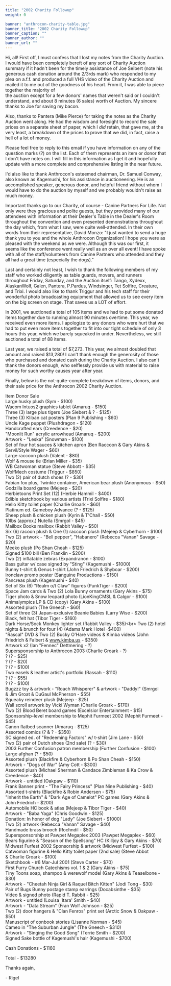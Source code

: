 ```yaml
---
title: "2002 Charity Followup"
weight: 0

banner: "anthrocon-charity-table.jpg"
banner_title: "2002 Charity Followup"
banner_caption: ""
banner_author: ""
banner_url: ""
---
```


Hi, all! First off, I must confess that I lost my notes from the Charity Auction. I would have been completely bereft of any sort of Charity Auction summary if it hadn't been for the timely assistance of Joe Seibert (note his generous cash donation around the 2/3rds mark) who responded to my plea on a.f.f. and produced a full VHS video of the Charity Auction and mailed it to me out of the goodness of his heart. From it, I was able to piece together the majority of<br>
the auction except for a few donors' names that weren't said or I couldn't understand, and about 8 minutes (6 sales) worth of Auction. My sincere thanks to Joe for saving my bacon.

Also, thanks to Pantera (Mike Pierce) for taking the notes as the Charity Auction went along. He had the wisdom and foresight to record the sale prices on a separate sheet of paper, which I *did* retain, that gave me, at the very least, a breakdown of the prices to prove that we did, in fact, raise a hell of a lot of money.

Please feel free to reply to this email if you have information on any of the question marks (?) on the list. Each of them represents an item or donor that I don't have notes on. I will fill in this information as I get it and hopefully update with a more complete and comprehensive listing in the near future.

I'd also like to thank Anthrocon's esteemed chairman, Dr. Samuel Conway, also known as Kagemushi, for his assistance in auctioneering. He is an accomplished speaker, generous donor, and helpful friend without whom I would have to do the auction by myself and we probably wouldn't raise as much money.

Important thanks go to our Charity, of course - Canine Partners For Life. Not only were they gracious and polite guests, but they provided many of our attendees with information at their Dealer's Table in the Dealer's Room throughout the convention and even presented demonstrations throughout the day which, from what I saw, were quite well-attended. In their own words from their representative, David Monzo: "I just wanted to send a huge thank you to you and the whole Anthrocon Organization! I hope you were as pleased with the weekend as we were. Although this was our first, it<br>
seems like the conference went really well as an over all event! I have spoke with all of the staff/volunteers from Canine Partners who attended and they all had a great time (especially the dogs)."

Last and certainly not least, I wish to thank the following members of my staff who worked diligently as table guards, movers, and runners throughout Friday, Saturday, and the Auction itself: Tango, Xydexx, AlaskanWolf, Galen, Pantera, P.Pardus, Windsinger, Tet Solfire, Creature, and Trixi. I would also like to thank Triggur and his tech staff for their wonderful photo broadcasting equipment that allowed us to see every item on the big screen on stage. That saves us a LOT of effort.

In 2001, we auctioned a total of 105 items and we had to put some donated items together due to running almost 90 minutes overtime. This year, we received even more items. I apologize to any donors who were hurt that we had to put even more items together to fit into our tight schedule of only 3 hours this year, which we barely squeaked in under. Nevertheless, we still auctioned a total of 88 items.

Last year, we raised a total of $7,273. This year, we almost doubled that amount and raised $13,280! I can't thank enough the generosity of those who purchased and donated cash during the Charity Auction. I also can't thank the donors enough, who selflessly provide us with material to raise money for such worthy causes year after year.

Finally, below is the not-quite-complete breakdown of items, donors, and their sale price for the Anthrocon 2002 Charity Auction.

Item Donor Sale<br>
Large husky plush (Sym - $100)<br>
Wacom Intuos2 graphics tablet (Amaruq - $150)<br>
Three (3) large plus tigers (Joe Siebert & ? - $125)<br>
Three (3) Kliban cat posters (Plan 9 Publishing - $60)<br>
Uncle Kage puppet (Plushdragon - $120)<br>
Handcrafted ears (Creedence - $20)<br>
"Moonlit Run" acrylic arrowhead (Amaruq - $200)<br>
Artwork - "Leska" (Snowman - $100)<br>
Set of four hot sauces & kitchen apron (Ben Raccoon & Gary Akins &<br>
Servil/Style Wager - $60)<br>
Large raccoon plush (Valent - $80)<br>
Wolf & mouse tie (Brian Miller - $35)<br>
WB Catwoman statue (Steve Abbott - $35)<br>
WolfMech costume (Triggur - $850)<br>
Two (2) pair of dutch shoes (? - $30)<br>
Fabian fox plus, Twinkie container, American bear plush (Anonymous - $50)<br>
Godzilla board game (Mejeep - $20)<br>
Herbietoons Print Set (12) (Herbie Hammil - $400)<br>
Edible sketchbook by various artists (Trixi Solfire - $180)<br>
Hello Kitty toilet paper (Charlie Groark - $60)<br>
Platinum ed. Gameboy Advance (? - $125)<br>
Sheep plush & chicken plush (Kyrin & T'Chall - $50)<br>
10lbs (approx.) Nutella (Smrgol - $45)<br>
Mailbox Books mailbox (Rabbit Valley - $50)<br>
Six (6) racoon plush & One (1) raccoon plush (Mejeep & Cyberhorn - $100)<br>
Two (2) artwork - "Bell pepper", "Habanero" (Rebecca "Vanan" Savage - $20)<br>
Meeko plush (Po Shan Cheah - $125)<br>
Signed $100 bill (Ben Franklin - $200)<br>
Two (2) inflatable zebras (Expandranon - $100)<br>
Bass guitar w/ case signed by "Sting" (Kagemushi - $1000)<br>
Bunny t-shirt & Genus t-shirt (John Friedrich & Shyboar - $200)<br>
Ironclaw promo poster (Sanguine Productions - $150)<br>
Pancreas plush (Kagemushi - $40)<br>
Set of Six (6) "Realm o/t Claw" figures (PunkTiger - $200)<br>
Space Jam cards & Two (2) Lola Bunny ornaments (Gary Akins - $75)<br>
Tiger photo & Snow leopard photo (LionKingCMSL & Calgor - $100)<br>
Animalympics LP & CD (copy) (Gary Akins - $100)<br>
Assorted plush (The Gneech - $60)<br>
Set of three (3) Japan-exclusive Beanie Babies (Larry Wise - $200)<br>
Black, felt hat (Tibor Tiger - $160)<br>
Dark Horse/Sock Monkey lighter set (Rabbit Valley - $35)<br>
Two (2) hotel nights & brunch for four (4) (Adams Mark Hotel -$400)<br>
"Rascal" DVD & Two (2) Bucky O'Hare videos & Kimba videos (John<br>
Friedrich & Falbert & www.kimba.us - $350)<br>
Artwork x2 (Ian "Fennec" Dettmering - ?)<br>
Supersponsorship to Anthrocon 2003 (Charlie Groark - ?)<br>
? (? - $25)<br>
? (? - $20)<br>
? (? - $100)<br>
Two easels & leather artist's portfolio (Rassah - $110)<br>
? (? - $55)<br>
? (? - $100)<br>
Bugzzz toy & artwork - "Roach Whisperer" & artwork - "Daddy!" (Smrgol<br>
& Jim Groat & DuGaul McPherson - $55)<br>
Squeaky reindeer plush (Mejeep - $25)<br>
Wall scroll artwork by Vicki Wyman (Charlie Groark - $170)<br>
Two (2) Blood Beret board games (Excelsior Entertainment - $15)<br>
Sponsorship-level membership to Mephit Furmeet 2002 (Mephit Furmeet - $45)<br>
Canon flatbed scanner (Amaruq - $125)<br>
Assorted comics (? & ? - $350)<br>
SC signed ed. of "Redeeming Factors" w/ t-shirt (Jim Lane - $50)<br>
Two (2) pair of Dutch shoes (2nd sale) (? - $30)<br>
2003 Further Confusion patron membership (Further Confusion - $100)<br>
Large afghan (? - $50)<br>
Assorted plush (Blackfire & Cyberhorn & Po Shan Cheah - $150)<br>
Artwork - "Dogs of War" (Amy Cott - $300)<br>
Assorted plush (Michael Sherman & Candace Zimbleman & Ka Crow &<br>
Creedence - $40)<br>
Artwork - untitled (Oakpaw - $110)<br>
Frank Banner print - "The Fairy Princess" (Plan Nine Publishing - $40)<br>
Assorted t-shirts (Blackfire & Robin Andersen - $75)<br>
"Inherit the Earth" & "Dark Age of Camelot" PC games (Gary Akins &<br>
John Friedrich - $200)<br>
Automobile HC book & atlas (Mejeep & Tibor Tiger - $40)<br>
Artwork - "Baba Yaga" (Chris Goodwin - $125)<br>
Donation: In honor of dog "Lady" (Joe Siebert - $1000)<br>
Two (2) artwork (Rebecca "Vanan" Savage - $40)<br>
Handmade brass brooch (Rochndil - $50)<br>
Supersponsorship at Pawpet Megaplex 2003 (Pawpet Megaplex - $60)<br>
Bears figurine & "Season of the Spellsong" HC (Killjoy & Gary Akins - $70)<br>
Midwest Furfest 2002 Sponsorship & artwork (Midwest Furfest - $100)<br>
Catwoman figurine & Hello Kitty toilet paper (2nd sale) (Steve Abbot<br>
& Charlie Groark - $100)<br>
Sketchbook - #6 Mar-Jul 2001 (Steve Carter - $70)<br>
First Furry Church Catechisms vol. 1 & 2 (Gary Akins - $75)<br>
Tiny Toons soap, shampoo & werewolf model (Gary Akins & Teaselbone - $30)<br>
Artwork - "Cheetah Ninja Girl & Raquel Bitch Kitten" (Jodi Tong - $30)<br>
Pair of Bugs Bunny postage stamp earrings (Docabsinthe - $35)<br>
Video & signed photo (Rapid T. Rabbit - $25)<br>
Artwork - untitled (Louisa 'Itara' Smith - $40)<br>
Artwork - "Data Stream" (Fran Wolf Johnson - $25)<br>
Two (2) door hangers & "Clan Fenros" print set (Arctic Snow & Oakpaw - $50)<br>
Manuscript of conbook stories (Lisanne Norman - $45)<br>
Cameo in "The Suburban Jungle" (The Gneech - $310)<br>
Artwork - "Singing the Good Song" (Terrie Smith - $200)<br>
Signed Sake bottle of Kagemushi's hair (Kagemushi - $700)

Cash Donations - $1160

Total - $13280

Thanks again,

\- Rigel

